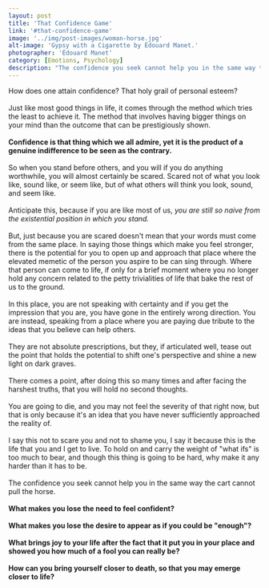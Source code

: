 ```yaml
---
layout: post
title: 'That Confidence Game'
link: '#that-confidence-game'
image: '../img/post-images/woman-horse.jpg'
alt-image: 'Gypsy with a Cigarette by Édouard Manet.'
photographer: 'Édouard Manet'
category: [Emotions, Psychology]
description: "The confidence you seek cannot help you in the same way the cart cannot pull the horse. Just like most good things in life, it comes through the method which tries the least to achieve it. The method that involves having bigger things on your mind than the outcome that can be prestigiously shown."
---
```


How does one attain confidence? That holy grail of personal esteem?
<br>
<br>
Just like most good things in life, it comes through the method which tries the least to achieve it. The method that involves having bigger things on your mind than the outcome that can be prestigiously shown.
<br>
<br>
**Confidence is that thing which we all admire, yet it is the product of a genuine indifference to be seen as the contrary.**
<br>
<br>
So when you stand before others, and you will if you do anything worthwhile, you will almost certainly be scared. Scared not of what you look like, sound like, or seem like, but of what others will think you look, sound, and seem like. 
<br>
<br>
Anticipate this, because if you are like most of us, *you are still so naive from the existential position in which you stand.*
<br>
<br>
But, just because you are scared doesn't mean that your words must come from the same place. In saying those things which make you feel stronger, there is the potential for you to open up and approach that place where the elevated memetic of the person you aspire to be can sing through. Where that person can come to life, if only for a brief moment where you no longer hold any concern related to the petty trivialities of life that bake the rest of us to the ground.
<br>
<br>
In this place, you are not speaking with certainty and if you get the impression that you are, you have gone in the entirely wrong direction. You are instead, speaking from a place where you are paying due tribute to the ideas that you believe can help others. 
<br>
<br>
They are not absolute prescriptions, but they, if articulated well, tease out the point that holds the potential to shift one's perspective and shine a new light on dark graves.
<br>
<br>
There comes a point, after doing this so many times and after facing the harshest truths, that you will hold no second thoughts.
<br>
<br>
You are going to die, and you may not feel the severity of that right now, but that is only because it's an idea that you have never sufficiently approached the reality of. 
<br>
<br>
I say this not to scare you and not to shame you, I say it because this is the life that you and I get to live. To hold on and carry the weight of "what ifs" is too much to bear, and though this thing is going to be hard, why make it any harder than it has to be.
<br>
<br>
The confidence you seek cannot help you in the same way the cart cannot pull the horse. 
<br>
<br>
**What makes you lose the need to feel confident?**
<br>
<br>
**What makes you lose the desire to appear as if you could be "enough"?**
<br>
<br>
**What brings joy to your life after the fact that it put you in your place and showed you how much of a fool you can really be?** 
<br>
<br>
**How can you bring yourself closer to death, so that you may emerge closer to life?**
